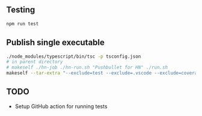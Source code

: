 ## Testing

```bash
npm run test
```

## Publish single executable

```bash
./node_modules/typescript/bin/tsc -p tsconfig.json
# in parent directory
# makeself ./hn-job ./hn-run.sh "Pushbullet for HN" ./run.sh
makeself --tar-extra "--exclude=test --exclude=.vscode --exclude=coverage --exclude=./types  --exclude=*.MD --exclude=*.ts --exclude=jest.config.js" ./hn-job ./hn-run.sh "Pushbullet for HN" ./run.sh
```

## TODO

- Setup GitHub action for running tests
